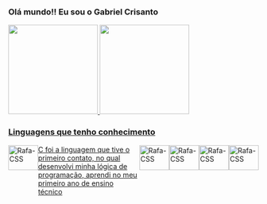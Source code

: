 ### Olá mundo!! Eu sou o Gabriel Crisanto

<div align="center" style="display: flex">
  <a href="https://github.com/GabeCris">
  <img height="180em"  src="https://github-readme-stats.vercel.app/api?username=GabeCris&show_icons=true&theme=drakula&include_all_commits=true&count_private=true&hide=contribs&border_color=#00008B"/>
  <img height="180em" src="https://github-readme-stats.vercel.app/api/top-langs/?username=GabeCris&layout=&langs_count=7&theme=drakula"/>
</div>
  
 ### Linguagens que tenho conhecimento

  <div style="display: flex"><br>
    
    
  <img align="center" alt="Rafa-CSS" height="50" width="60" src="https://cdn.jsdelivr.net/gh/devicons/devicon/icons/c/c-plain.svg" />
    C foi a linguagem que tive o primeiro contato, no qual desenvolvi minha lógica de programação, aprendi no meu primeiro ano de ensino técnico <br>
    
   <img align="center" alt="Rafa-CSS" height="50" width="60" src="https://cdn.jsdelivr.net/gh/devicons/devicon/icons/java/java-original.svg" />
    <img align="center" alt="Rafa-CSS" height="50" width="60" src="https://cdn.jsdelivr.net/gh/devicons/devicon/icons/html5/html5-plain.svg" />
<img align="center" alt="Rafa-CSS" height="50" width="60" src="https://cdn.jsdelivr.net/gh/devicons/devicon/icons/css3/css3-plain.svg" />

    
  <img align="center" alt="Rafa-CSS" height="50" width="60" src="https://cdn.jsdelivr.net/gh/devicons/devicon/icons/javascript/javascript-plain.svg" />


    
    


</div>

